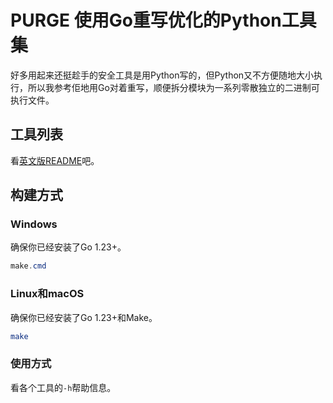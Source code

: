 # PURGE 使用Go重写优化的Python工具集

好多用起来还挺趁手的安全工具是用Python写的，但Python又不方便随地大小执行，所以我参考佢地用Go对着重写，顺便拆分模块为一系列零散独立的二进制可执行文件。

## 工具列表

看[英文版README](README.md)吧。

## 构建方式

### Windows

确保你已经安装了Go 1.23+。

```powershell
make.cmd
```

### Linux和macOS

确保你已经安装了Go 1.23+和Make。

```bash
make
```

### 使用方式

看各个工具的`-h`帮助信息。
